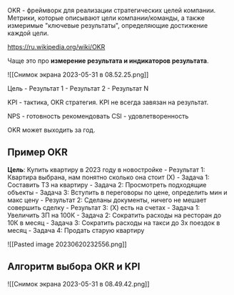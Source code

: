 OKR - фреймворк для реализации стратегических целей компании. Метрики, которые описывают цели компании/команды, а также измеримые "ключевые результаты", определяющие достижение каждой цели.

https://ru.wikipedia.org/wiki/OKR

Чаще это про **измерение результата и индикаторов результата**.

![[Снимок экрана 2023-05-31 в 08.52.25.png]]

Цель
	- Результат 1
	- Результат 2
	- Результат N

KPI - тактика, OKR стратегия. KPI не всегда завязан на результат.

NPS - готовность рекомендовать
CSI - удовлетворенность

OKR может выходить за год.

## Пример OKR
**Цель**: Купить квартиру в 2023 году в новостройке
	- Результат 1: Квартира выбрана, нам понятно сколько она стоит (Х)
		- Задача 1: Составить ТЗ на квартиру
		- Задача 2: Просмотреть подходящие объекты
		- Задача 3: Вступить в переговоры по цене, определить мин и макс цену
	- Результат 2: Сделаны документы, ничего не мешает совершить сделку
	- Результат 3: (X) есть на счетах
		- Задача 1: Увеличить ЗП на 100К
		- Задача 2: Сократить расходы на ресторан до 10К в месяц
		- Задача 3: Сократить расходы на такси до 3х поездок в месяц
		- Задача 4: Продать старую квартиру

![[Pasted image 20230620232556.png]]

## Алгоритм выбора OKR и KPI
![[Снимок экрана 2023-05-31 в 08.49.42.png]]
